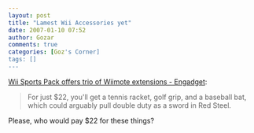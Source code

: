 ```yaml
---
layout: post
title: "Lamest Wii Accessories yet"
date: 2007-01-10 07:52
author: Gozar
comments: true
categories: [Goz's Corner]
tags: []
---
```

<a href="http://www.engadget.com/2007/01/05/wii-sports-pack-offers-trio-of-wiimote-extensions/">Wii Sports Pack offers trio of Wiimote extensions - Engadget</a>:
<blockquote>For just $22, you'll get a tennis racket, golf grip, and a baseball bat, which could arguably pull double duty as a sword in Red Steel.</blockquote>
Please, who would pay $22 for these things?
